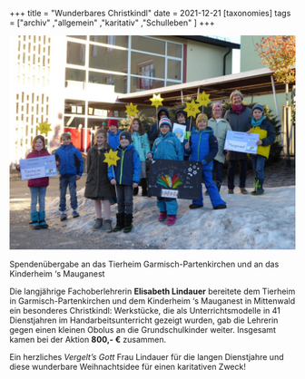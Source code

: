 +++
title = "Wunderbares Christkindl"
date = 2021-12-21
[taxonomies]
tags = ["archiv" ,"allgemein" ,"karitativ" ,"Schulleben" ]
+++

![Schüler:innen der Bürgermiester Schütte Schule halten Sterne in den Händen und die Spendnescheine. Frau Elisabeth Lindauer ist auch zu sehen.](images/Spendenuebergabe-1024x768.jpg)

Spendenübergabe an das Tierheim Garmisch-Partenkirchen und an das Kinderheim ‘s Mauganest

Die langjährige Fachoberlehrerin **Elisabeth Lindauer** bereitete dem Tierheim in Garmisch-Partenkirchen und dem Kinderheim ‘s Mauganest in Mittenwald ein besonderes Christkindl: Werkstücke, die als Unterrichtsmodelle in 41 Dienstjahren im Handarbeitsunterricht gezeigt wurden, gab die Lehrerin gegen einen kleinen Obolus an die Grundschulkinder weiter. Insgesamt kamen bei der Aktion **800,- €** zusammen.

Ein herzliches _Vergelt’s Gott_ Frau Lindauer für die langen Dienstjahre und diese wunderbare Weihnachtsidee für einen karitativen Zweck!
